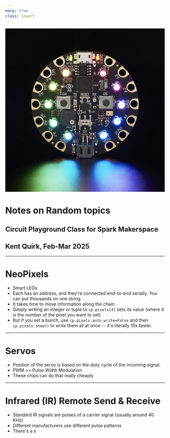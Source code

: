 ```yaml
---
marp: true
class: invert
---
```


![bg contain right](images/cp.png)

# Notes on Random topics
## Circuit Playground Class for Spark Makerspace
## Kent Quirk, Feb-Mar 2025

---

# NeoPixels

* Smart LEDs
* Each has an address, and they're connected end-to-end serially. You can put thousands on one string.
* It takes time to move information along the chain.
* Simply writing an integer or tuple to `cp.pixels[4]` sets its value (where 4 is the number of the pixel you want to set)
* But if you set a bunch, use `cp.pixels.auto_write=False` and then `cp.pixels.show()` to write them all at once -- it's literally 10x faster.

---

# Servos

* Position of the servo is based on the duty cycle of the incoming signal.
* PWM == Pulse Width Modulation
* These chips can do that really cheaply

---

# Infrared (IR) Remote Send & Receive

* Standard IR signals are pulses of a carrier signal (usually around 40 KHz)
* Different manufacturers use different pulse patterns
* There's a s